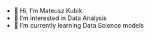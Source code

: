 - 👋 Hi, I’m Mateusz Kubik
- 👀 I’m interested in Data Analysis
- 🌱 I’m currently learning Data Science models

<!---
Matkub26/Matkub26 is a ✨ special ✨ repository because its `README.md` (this file) appears on your GitHub profile.
You can click the Preview link to take a look at your changes.
--->
